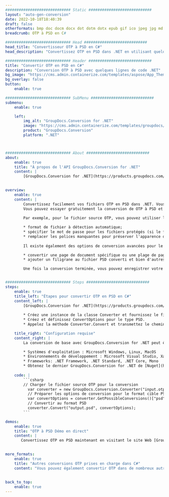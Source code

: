 ```yaml
---
############################# Static ############################
layout: "auto-gen-conversion"
date: 2022-10-18T18:40:39
draft: false
otherformats: bmp doc docm docx dot dotm dotx epub gif ico jpeg jpg md odt ott pdf png psd rtf tex tif tiff txt xps
breadcrumb: OTP à PSD en C#

############################# Head ############################
head_title: "Convertisseur OTP à PSD en C#"
head_description: "Convertissez OTP en PSD dans .NET en utilisant quelques lignes de code. Utilisez l'API de conversion de documents GroupDocs pour convertir plus de 160 formats de fichiers."

############################# Header ############################
title: "Convertir OTP en PSD en C#"
description: "Conversion OTP à PSD avec quelques lignes de code .NET"
bg_image: "https://cms.admin.containerize.com/templates/aspose/App_Themes/V3/images/bg/header1.png"
bg_overlay: false
button:
    enable: true

############################# SubMenu ############################
submenu:
    enable: true

    left:
        img_alt: "GroupDocs.Conversion for .NET"
        image: "https://cms.admin.containerize.com/templates/groupdocs/images/product-logos/90x90-noborder/groupdocs-conversion-net.png"
        product: "GroupDocs.Conversion"
        platform: ".NET"



############################# About ############################
about:
    enable: true
    title: "À propos de l'API GroupDocs.Conversion for .NET"
    content: |
        [GroupDocs.Conversion for .NET](https://products.groupdocs.com/conversion/net/) peut être utilisé pour convertir Microsoft Word, Excel, PowerPoint, PDF, Visio et d'autres formats. GroupDocs.Conversion est une API autonome adaptée aux systèmes back-end et internes nécessitant des performances élevées. Il ne dépend d'aucun logiciel tel que Microsoft ou Open Office.
    

overview:
    enable: true
    content: |
        Convertissez facilement vos fichiers OTP en PSD dans .NET. Vous pouvez utiliser seulement quelques lignes de code C# dans n'importe quelle plate-forme de votre choix comme - Windows, Linux, macOS.
        Vous pouvez essayer gratuitement la conversion de OTP à PSD et évaluer la qualité des résultats de conversion. En plus des scénarios de conversion de fichiers simples, vous pouvez essayer des options plus avancées pour charger le fichier source OTP et pour enregistrer le résultat de sortie PSD. 
        
        Par exemple, pour le fichier source OTP, vous pouvez utiliser les options de chargement suivantes :

        * format de fichier à détection automatique;
        * spécifier le mot de passe pour les fichiers protégés (si le format de fichier le prend en charge);
        * remplacer les polices manquantes pour préserver l'apparence du document.
        
        Il existe également des options de conversion avancées pour le fichier PSD :

        * convertir une page de document spécifique ou une plage de pages;
        * ajouter un filigrane au fichier PSD converti et bien d'autres.

        Une fois la conversion terminée, vous pouvez enregistrer votre fichier PSD dans le chemin du fichier local ou dans tout stockage tiers tel que FTP, Amazon S3, Google Drive, Dropbox, etc. Veuillez noter - pour convertir OTP en PSD aucun logiciel supplémentaire n'est nécessaire - comme MS Office, Open Office, Adobe Acrobat Reader, etc.


############################# Steps ############################
steps:
    enable: true
    title_left: "Étapes pour convertir OTP en PSD en C#"
    content_left: |
        [GroupDocs.Conversion for .NET](https://products.groupdocs.com/conversion/net/) permet aux développeurs de convertir facilement un fichier OTP en PSD avec quelques lignes de code.
        
        * Créez une instance de la classe Converter et fournissez le fichier OTP avec le chemin complet
        * Créez et définissez ConvertOptions pour le type PSD.
        * Appelez la méthode Converter.Convert et transmettez le chemin complet et le format (PSD) en tant que paramètre

    title_right: "Configuration requise"
    content_right: |
        La conversion de base avec GroupDocs.Conversion for .NET peut être effectuée en quelques étapes simples. Nos API sont prises en charge sur toutes les principales plates-formes et systèmes d'exploitation. Avant d'exécuter le code ci-dessous, assurez-vous que les prérequis suivants sont installés sur votre système.

        * Systèmes d'exploitation : Microsoft Windows, Linux, MacOS
        * Environnements de développement : Microsoft Visual Studio, Xamarin, MonoDevelop
        * Frameworks: .NET Framework, .NET Standard, .NET Core, Mono
        * Obtenez le dernier GroupDocs.Conversion for .NET de [Nuget](https://www.nuget.org/packages/groupdocs.conversion)
         
    code: |
        ```csharp    
        // Charger le fichier source OTP pour la conversion
          var converter = new GroupDocs.Conversion.Converter("input.otp");
          // Préparer les options de conversion pour le format cible PSD
          var convertOptions = converter.GetPossibleConversions()["psd"].ConvertOptions;
          // Convertir au format PSD
          converter.Convert("output.psd", convertOptions);
        ```

demos:
    enable: true
    title: "OTP à PSD Démo en direct"
    content: |
       Convertissez OTP en PSD maintenant en visitant le site Web [GroupDocs.Conversion App](https://products.groupdocs.app/conversion/family). La démo en ligne présente les avantages suivants
          

more_formats:
    enable: true
    title: "Autres conversions OTP prises en charge dans C#"
    content: "Vous pouvez également convertir OTP dans de nombreux autres formats de fichiers. Veuillez consulter la liste ci-dessous."
       
       
back_to_top:
    enable: true
---
```

